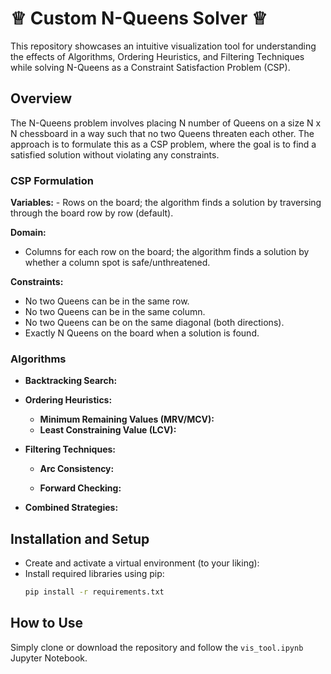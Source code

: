 # ♕ Custom N-Queens Solver ♕
This repository showcases an intuitive visualization tool for understanding the effects of Algorithms, Ordering Heuristics, and Filtering Techniques while solving N-Queens as a Constraint Satisfaction Problem (CSP).

## Overview 
The N-Queens problem involves placing N number of Queens on a size N x N chessboard in a way such that no two Queens threaten each other. The approach is to formulate this as a CSP problem, where the goal is to find a satisfied solution without violating any constraints. 

### CSP Formulation

**Variables:** 
    - Rows on the board; the algorithm finds a solution by traversing through the board row by row (default).

**Domain:**  
   - Columns for each row on the board; the algorithm finds a solution by whether a column spot is safe/unthreatened. 

**Constraints:**
   - No two Queens can be in the same row. 
   - No two Queens can be in the same column. 
   - No two Queens can be on the same diagonal (both directions).
   - Exactly N Queens on the board when a solution is found.

### Algorithms
- **Backtracking Search:**  

- **Ordering Heuristics:**
  - **Minimum Remaining Values (MRV/MCV):**  
  - **Least Constraining Value (LCV):**  

- **Filtering Techniques:**
  - **Arc Consistency:**  
  
  - **Forward Checking:**

- **Combined Strategies:**  


## Installation and Setup 
- Create and activate a virtual environment (to your liking):
- Install required libraries using pip:
    ```bash
    pip install -r requirements.txt
    ```
## How to Use 
Simply clone or download the repository and follow the `vis_tool.ipynb` Jupyter Notebook.
